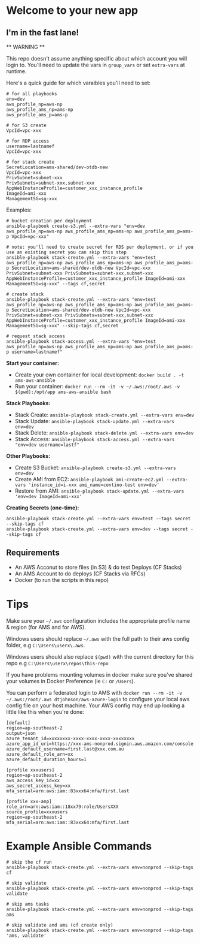 # Welcome to your new app

## I'm in the fast lane!

** WARNING **

This repo doesn't assume anything specific about which account you will login to. You'll need to update the vars in `group_vars` or set `extra-vars` at runtime.

Here's a quick guide for which varaibles you'll need to set:

```
# for all playbooks
env=dev
aws_profile_np=aws-np
aws_profile_ams_np=ams-np
aws_profile_ams_p=ams-p

# for S3 create
VpcId=vpc-xxx

# for RDP access
username=lastnamef
VpcId=vpc-xxx

# for stack create
SecretLocation=ams-shared/dev-otdb-new 
VpcId=vpc-xxx 
PrivSubnet=subnet-xxx 
PrivSubnets=subnet-xxx,subnet-xxx 
AppWebInstanceProfile=customer_xxx_instance_profile 
ImageId=ami-xxx 
ManagementSG=sg-xxx
```

Examples:

```
# bucket creation per deployment
ansible-playbook create-s3.yml --extra-vars "env=dev aws_profile_np=aws-np aws_profile_ams_np=ams-np aws_profile_ams_p=ams-p VpcId=vpc-xxx"

# note: you'll need to create secret for RDS per deployment, or if you use an existing secret you can skip this step
ansible-playbook stack-create.yml --extra-vars "env=test aws_profile_np=aws-np aws_profile_ams_np=ams-np aws_profile_ams_p=ams-p SecretLocation=ams-shared/dev-otdb-new VpcId=vpc-xxx PrivSubnet=subnet-xxx PrivSubnets=subnet-xxx,subnet-xxx AppWebInstanceProfile=customer_xxx_instance_profile ImageId=ami-xxx ManagementSG=sg-xxx" --tags cf,secret

# create stack
ansible-playbook stack-create.yml --extra-vars "env=test aws_profile_np=aws-np aws_profile_ams_np=ams-np aws_profile_ams_p=ams-p SecretLocation=ams-shared/dev-otdb-new VpcId=vpc-xxx PrivSubnet=subnet-xxx PrivSubnets=subnet-xxx,subnet-xxx AppWebInstanceProfile=customer_xxx_instance_profile ImageId=ami-xxx ManagementSG=sg-xxx" --skip-tags cf,secret

# request stack access
ansible-playbook stack-access.yml --extra-vars "env=test aws_profile_np=aws-np aws_profile_ams_np=ams-np aws_profile_ams_p=ams-p username=lastnamef"
```

**Start your container:**

- Create your own container for local development: `docker build . -t ams-aws-ansible`
- Run your container: `docker run --rm -it -v ~/.aws:/root/.aws -v $(pwd):/opt/app ams-aws-ansible bash`

**Stack Playbooks:**

- Stack Create:        `ansible-playbook stack-create.yml --extra-vars env=dev`
- Stack Update:        `ansible-playbook stack-update.yml --extra-vars env=dev`
- Stack Delete:        `ansible-playbook stack-delete.yml --extra-vars env=dev`
- Stack Access:        `ansible-playbook stack-access.yml --extra-vars "env=dev username=lastf"`

**Other Playbooks:**

- Create S3 Bucket:    `ansible-playbook create-s3.yml --extra-vars env=dev`
- Create AMI from EC2: `ansible-playbook ami-create-ec2.yml --extra-vars 'instance_id=i-xxx ami_name=contino-test env=dev'`
- Restore from AMI:    `ansible-playbook stack-update.yml --extra-vars 'env=dev ImageId=ami-xxx'`

**Creating Secrets (one-time):**

```
ansible-playbook stack-create.yml --extra-vars env=test --tags secret --skip-tags cf
ansible-playbook stack-create.yml --extra-vars env=dev --tags secret --skip-tags cf
```

## Requirements

- An AWS Acconut to store files (in S3) & do test Deploys (CF Stacks)
- An AMS Account to do deploys (CF Stacks via RFCs)
- Docker (to run the scripts in this repo)



# Tips

Make sure your `~/.aws` configuration includes the appropriate profile name & region (for AMS and for AWS).

Windows users should replace `~/.aws` with the full path to their aws config folder, e.g `C:\Users\userx\.aws`.

Windows users should also replace `$(pwd)` with the current directory for this repo e.g `C:\Users\userx\repos\this-repo`

If you have problems mounting volumes in docker make sure you've shared your volumes in Docker Preference (ie `C:` or `/Users`).

You can perform a federated login to AMS with `docker run --rm -it -v ~/.aws:/root/.aws dtjohnson/aws-azure-login` to configure your local aws config file on your host machine. Your AWS config may end up looking a little like this when you're done:

```
[default]
region=ap-southeast-2
output=json
azure_tenant_id=xxxxxxxx-xxxx-xxxx-xxxx-xxxxxxxx
azure_app_id_uri=https://xxx-ams-nonprod.signin.aws.amazon.com/console
azure_default_username=first.last@xxx.com.au
azure_default_role_arn=xx
azure_default_duration_hours=1

[profile xxxusers]
region=ap-southeast-2
aws_access_key_id=xx
aws_secret_access_key=xx
mfa_serial=arn:aws:iam::83xxx64:mfa/first.last

[profile xxx-anp]
role_arn=arn:aws:iam::18xx79:role/UsersXXX
source_profile=xxxusers
region=ap-southeast-2
mfa_serial=arn:aws:iam::83xxx64:mfa/first.last
```


# Example Ansible Commands

```
# skip the cf run
ansible-playbook stack-create.yml --extra-vars env=nonprod --skip-tags cf

# skip validate
ansible-playbook stack-create.yml --extra-vars env=nonprod --skip-tags validate

# skip ams tasks
ansible-playbook stack-create.yml --extra-vars env=nonprod --skip-tags ams

# skip validate and ams (cf create only)
ansible-playbook stack-create.yml --extra-vars env=nonprod --skip-tags 'ams, validate'
```



